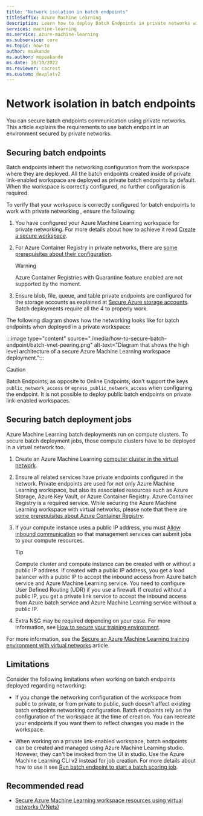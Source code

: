 ```yaml
---
title: "Network isolation in batch endpoints"
titleSuffix: Azure Machine Learning
description: Learn how to deploy Batch Endpoints in private networks with isolation.
services: machine-learning
ms.service: azure-machine-learning
ms.subservice: core
ms.topic: how-to
author: msakande
ms.author: mopeakande
ms.date: 10/10/2022
ms.reviewer: cacrest
ms.custom: devplatv2
---
```


# Network isolation in batch endpoints

You can secure batch endpoints communication using private networks. This article explains the requirements to use batch endpoint in an environment secured by private networks.

## Securing batch endpoints

Batch endpoints inherit the networking configuration from the workspace where they are deployed. All the batch endpoints created inside of private link-enabled workspace are deployed as private batch endpoints by default. When the workspace is correctly configured, no further configuration is required.

To verify that your workspace is correctly configured for batch endpoints to work with private networking , ensure the following:

1. You have configured your Azure Machine Learning workspace for private networking. For more details about how to achieve it read [Create a secure workspace](tutorial-create-secure-workspace.md).

2. For Azure Container Registry in private networks, there are [some prerequisites about their configuration](how-to-secure-workspace-vnet.md#prerequisites).

    > [!WARNING]
    > Azure Container Registries with Quarantine feature enabled are not supported by the moment.

3. Ensure blob, file, queue, and table private endpoints are configured for the storage accounts as explained at [Secure Azure storage accounts](how-to-secure-workspace-vnet.md#secure-azure-storage-accounts). Batch deployments require all the 4 to properly work.

The following diagram shows how the networking looks like for batch endpoints when deployed in a private workspace:

:::image type="content" source="./media/how-to-secure-batch-endpoint/batch-vnet-peering.png" alt-text="Diagram that shows the high level architecture of a secure Azure Machine Learning workspace deployment.":::

> [!CAUTION]
> Batch Endpoints, as opposite to Online Endpoints, don't support the keys `public_network_access` or `egress_public_network_access` when configuring the endpoint. It is not possible to deploy public batch endpoints on private link-enabled workspaces.

## Securing batch deployment jobs

Azure Machine Learning batch deployments run on compute clusters. To secure batch deployment jobs, those compute clusters have to be deployed in a virtual network too.

1. Create an Azure Machine Learning [computer cluster in the virtual network](how-to-secure-training-vnet.md).

1. Ensure all related services have private endpoints configured in the network. Private endpoints are used for not only Azure Machine Learning workspace, but also its associated resources such as Azure Storage, Azure Key Vault, or Azure Container Registry. Azure Container Registry is a required service. While securing the Azure Machine Learning workspace with virtual networks, please note that there are [some prerequisites about Azure Container Registry](how-to-secure-workspace-vnet.md#prerequisites).

1. If your compute instance uses a public IP address, you must [Allow inbound communication](how-to-secure-training-vnet.md#compute-instancecluster-with-public-ip) so that management services can submit jobs to your compute resources.
    
    > [!TIP]
    > Compute cluster and compute instance can be created with or without a public IP address. If created with a public IP address, you get a load balancer with a public IP to accept the inbound access from Azure batch service and Azure Machine Learning service. You need to configure User Defined Routing (UDR) if you use a firewall. If created without a public IP, you get a private link service to accept the inbound access from Azure batch service and Azure Machine Learning service without a public IP.

1. Extra NSG may be required depending on your case. For more information, see [How to secure your training environment](how-to-secure-training-vnet.md).

For more information, see the [Secure an Azure Machine Learning training environment with virtual networks](how-to-secure-training-vnet.md) article.

## Limitations

Consider the following limitations when working on batch endpoints deployed regarding networking:

- If you change the networking configuration of the workspace from public to private, or from private to public, such doesn't affect existing batch endpoints networking configuration. Batch endpoints rely on the configuration of the workspace at the time of creation. You can recreate your endpoints if you want them to reflect changes you made in the workspace.

- When working on a private link-enabled workspace, batch endpoints can be created and managed using Azure Machine Learning studio. However, they can't be invoked from the UI in studio. Use the Azure Machine Learning CLI v2 instead for job creation. For more details about how to use it see [Run batch endpoint to start a batch scoring job](how-to-use-batch-endpoint.md#run-endpoint-and-configure-inputs-and-outputs).

## Recommended read

* [Secure Azure Machine Learning workspace resources using virtual networks (VNets)](how-to-network-security-overview.md)

